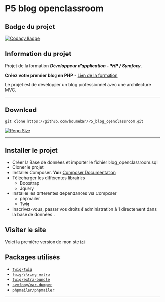 # P5 blog openclassroom

## Badge du projet

[![Codacy Badge](https://app.codacy.com/project/badge/Grade/859946fb40d34a50879fbc90ac9bee62)](https://www.codacy.com/gh/boumebar/P5_blog_openclassroom/dashboard?utm_source=github.com&amp;utm_medium=referral&amp;utm_content=boumebar/P5_blog_openclassroom&amp;utm_campaign=Badge_Grade)

## Information du projet 

Projet de la formation ***Développeur d'application - PHP / Symfony***.

**Créez votre premier blog en PHP** - [Lien de la formation](https://openclassrooms.com/fr/paths/59-developpeur-dapplication-php-symfony)
  
Le projet est de développer un blog professionnel avec une architecture MVC.

----- 



## Download

`git clone https://github.com/boumebar/P5_blog_openclassroom.git`  
  
[![Repo Size](https://img.shields.io/github/repo-size/boumebar/P5_blog_openclassroom.svg?label=Repo+Size)](https://github.com/boumebar/P5_blog_openclassroom/tree/main)

---
## Installer le projet 

*   Créer la Base de données et importer le fichier blog_openclassroom.sql
*   Cloner le projet
*   Installer Composer. **Voir** [Composer Documentation](https://getcomposer.org/download/)
*   Télécharger les différentes librairies
    *   Bootstrap
    *   Jquery
*   Installer les différentes dependances via Composer
    *   phpmailer
    *   Twig
*   Inscrivez-vous, passer vos droits d'administration à 1 directement dans la base de données .

## Visiter le site 

Voici la première version de mon ste  [**ici**](https://blog.monportfolioweb.com/)

## Packages utilisés

- [`twig/twig`](https://packagist.org/packages/twig/twig)
- [`twig/string-extra`](https://packagist.org/packages/twig/string-extra)
- [`twig/extra-bundle`](https://packagist.org/packages/twig/extra-bundle)
- [`symfony/var-dumper`](https://packagist.org/packages/symfony/var-dumper)
- [`phpmailer/phpmailer`](https://packagist.org/packages/phpmailer/phpmailer)
-----
